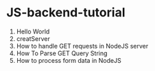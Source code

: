 # JS-backend-tutorial

01. Hello World
02. creatServer
03. How to handle GET requests in NodeJS server
04. How To Parse GET Query String
05. How to process form data in NodeJS